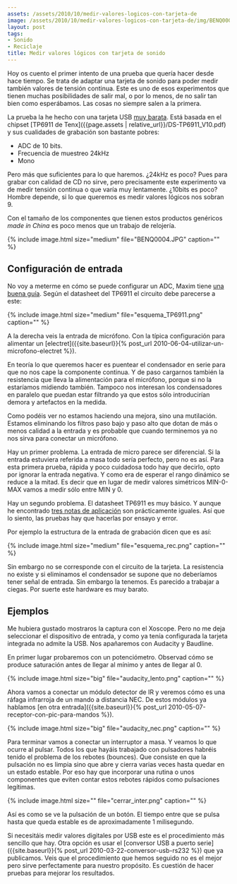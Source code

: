```yaml
---
assets: /assets/2010/10/medir-valores-logicos-con-tarjeta-de
image: /assets/2010/10/medir-valores-logicos-con-tarjeta-de/img/BENQ0004.JPG
layout: post
tags:
- Sonido
- Reciclaje
title: Medir valores lógicos con tarjeta de sonido
---
```


Hoy os cuento el primer intento de una prueba que quería hacer desde hace tiempo. Se trata de adaptar una tarjeta de sonido para poder medir también valores de tensión continua. Este es uno de esos experimentos que tienen muchas posibilidades de salir mal, o por lo menos, de no salir tan bien como esperábamos. Las cosas no siempre salen a la primera.

La prueba la he hecho con una tarjeta USB [muy barata](http://www.dealextreme.com/details.dx/sku.22475). Está basada en el chipset [TP6911 de Tenx]({{page.assets | relative_url}}/DS-TP6911_V10.pdf) y sus cualidades de grabación son bastante pobres:

- ADC de 10 bits.
- Frecuencia de muestreo 24kHz
- Mono

Pero más que suficientes para lo que haremos. ¿24kHz es poco? Pues para grabar con calidad de CD no sirve, pero precisamente este experimento va de medir tensión continua o que varía muy lentamente. ¿10bits es poco? Hombre depende, si lo que queremos es medir valores lógicos nos sobran 9.

Con el tamaño de los componentes que tienen estos productos genéricos *made in China* es poco menos que un trabajo de relojería.

{% include image.html size="medium" file="BENQ0004.JPG" caption="" %}

## Configuración de entrada

No voy a meterme en cómo se puede configurar un ADC, Maxim tiene [una buena guía](http://www.maxim-ic.com/app-notes/index.mvp/id/1108). Según el datasheet del TP6911 el circuito debe parecerse a este:

{% include image.html size="medium" file="esquema_TP6911.png" caption="" %}

A la derecha veis la entrada de micrófono. Con la típica configuración para alimentar un [electret]({{site.baseurl}}{% post_url 2010-06-04-utilizar-un-microfono-electret %}).

En teoría lo que queremos hacer es puentear el condensador en serie para que no nos cape la componente continua. Y de paso cargarnos también la resistencia que lleva la alimentación para el micrófono, porque si no la estaríamos midiendo también. Tampoco nos interesan los condensadores en paralelo que puedan estar filtrando ya que estos sólo introducirían demora y artefactos en la medida.

Como podéis ver no estamos haciendo una mejora, sino una mutilación. Estamos eliminando los filtros paso bajo y paso alto que dotan de más o menos calidad a la entrada y es probable que cuando terminemos ya no nos sirva para conectar un micrófono.

Hay un primer problema. La entrada de micro parece ser diferencial. Si la entrada estuviera referida a masa todo sería perfecto, pero no es así. Para esta primera prueba, rápida y poco cuidadosa todo hay que decirlo, opto por ignorar la entrada negativa. Y como era de esperar el rango dinámico se reduce a la mitad. Es decir que en lugar de medir valores simétricos MIN-0-MAX vamos a medir sólo entre MIN y 0.

Hay un segundo problema. El datasheet TP6911 es muy básico. Y aunque he encontrado [tres notas de aplicación](http://www.iamnota.net/hw:tp6911) son prácticamente iguales. Así que lo siento, las pruebas hay que hacerlas por ensayo y error.

Por ejemplo la estructura de la entrada de grabación dicen que es así:

{% include image.html size="medium" file="esquema_rec.png" caption="" %}

Sin embargo no se corresponde con el circuito de la tarjeta. La resistencia no existe y si eliminamos el condensador se supone que no deberíamos tener señal de entrada. Sin embargo la tenemos. Es parecido a trabajar a ciegas. Por suerte este hardware es muy barato.

## Ejemplos

Me hubiera gustado mostraros la captura con el Xoscope. Pero no me deja seleccionar el dispositivo de entrada, y como ya tenía configurada la tarjeta integrada no admite la USB. Nos apañaremos con Audacity y Baudline.

En primer lugar probaremos con un potenciómetro. Observad cómo se produce saturación antes de llegar al mínimo y antes de llegar al 0.

{% include image.html size="big" file="audacity_lento.png" caption="" %}

Ahora vamos a conectar un módulo detector de IR y veremos cómo es una ráfaga infrarroja de un mando a distancia NEC. De estos módulos ya hablamos [en otra entrada]({{site.baseurl}}{% post_url 2010-05-07-receptor-con-pic-para-mandos %}).

{% include image.html size="big" file="audacity_nec.png" caption="" %}

Para terminar vamos a conectar un interruptor a masa. Y veamos lo que ocurre al pulsar. Todos los que hayáis trabajado con pulsadores habréis tenido el problema de los rebotes (bounces). Que consiste en que la pulsación no es limpia sino que abre y cierra varias veces hasta quedar en un estado estable. Por eso hay que incorporar una rutina o unos componentes que eviten contar estos rebotes rápidos como pulsaciones legítimas.

{% include image.html size="" file="cerrar_inter.png" caption="" %}

Así es como se ve la pulsación de un botón. El tiempo entre que se pulsa hasta que queda estable es de aproximadamente 1 milisegundo.

Si necesitáis medir valores digitales por USB este es el procedimiento más sencillo que hay. Otra opción es usar el [conversor USB a puerto serie]({{site.baseurl}}{% post_url 2010-03-22-conversor-usb-rs232 %}) que ya publicamos. Veis que el procedimiento que hemos seguido no es el mejor pero sirve perfectamente para nuestro propósito. Es cuestión de hacer pruebas para mejorar los resultados.
